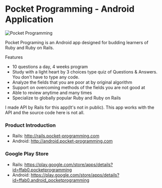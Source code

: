# Pocket Programming - Android Application

![Pocket Programming](https://github.com/mr-myself/PocketProgramming-Rails.ver/wiki/images/pocket_programming.png 'Pocket Programming')

Pocket Programing is an Android app designed for budding learners of Ruby and Ruby on Rails.

Features
- 10 questions a day, 4 weeks program
- Study with a light heart by 3 choices type quiz of Questions & Answers. You don't have to type any code.
- Analyze the fields that you are poor at by original algorithm
- Support on overcoming methods of the fields you are not good at
- Able to review anytime and many times
- Specialize to globally popular Ruby and Ruby on Rails

I made API by Rails for this app(It's not in public).
This app works with the API and the source code here is not all.


### Product Introduction
- Rails: http://rails.pocket-programming.com
- Android: http://android.pocket-programming.com

### Google Play Store
- Rails: https://play.google.com/store/apps/details?id=ffab0.pocketprogramming
- Android: https://play.google.com/store/apps/details?id=ffab0.android_pocketprogramming
